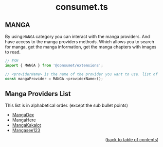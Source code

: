 <h1 align="center">consumet.ts</h1>

<h2>MANGA</h2>

By using `MANGA` category you can interact with the manga providers. And have access to the manga providers methods. Which allows you to search for manga, get the manga information, get the manga chapters with images to read.

```ts
// ESM
import { MANGA } from '@consumet/extensions';

// <providerName> is the name of the provider you want to use. list of the proivders is below.
const mangaProvider = MANGA.<providerName>();
```

## Manga Providers List
This list is in alphabetical order. (except the sub bullet points)

- [MangaDex](../providers/mangadex.md)
- [MangaHere](../providers/mangahere.md)
- [MangaKakalot](../providers/mangakakalot.md)
- [Mangasee123](../providers/mangasee123.md)


<p align="end">(<a href="https://github.com/consumet/extensions/blob/master/docs">back to table of contents</a>)</p>